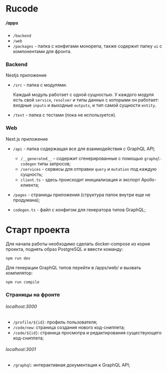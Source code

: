 # Rucode

##### /apps
- `/backend`
- `/web`
- `/packages` - папка с конфигами монорепа, также содержит папку `ui` с компонентами для фронта.

### Backend
Nestjs приложение
- `/src` - папка с модулями. 

    Каждый модуль работает с одной сущностью. У каждого модуля есть свой `service`, `resolver` и типы данных с которыми он работает: входные `inputs` и выходные `outputs`, и тип самой сущности `entity`.
- `/test` - папка с тестами (пока не используется).

### Web
Next.js приложение
- `/api` - папка содержащая все для взаимодействия с GraphQL API;
    
    - `/__generated__` - содержит сгенерированные с помощью `graphql-codegen` типы запросов;
    - `/services` - сервисы для отправки `query` и `mutation` под каждую сущность;
    - `client.ts` - здесь происходит инициализация и экспорт Apollo-клиента;
- `/pages` - страницы приложения (структура папок внутри еще не продумана);
- `codegen.ts` - файл с конфигом для генератора типов GraphQL;

# Старт проекта

Для начала работы необходимо сделать docker-compose из корня проекта, поднять образ PostgreSQL и ввести команду:
```
npm run dev
```
Для генерации GraphQL типов перейти в /apps/web/ и вызвать компилятор:
```
npm run compile
```

### Страницы на фронте

###### localhost:3000
- `/profile/${id}`: профиль пользователя;
- `/code/new`: страница создания нового код-сниппета;
- `/code/${id}`: страница просмотра и редактирования существующего код-сниппета;
###### localhost:3001
- `/graphql`: интерактивная документация к GraphQL API;